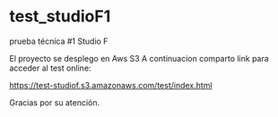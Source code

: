 # test_studioF1
prueba técnica #1 Studio F

El proyecto se desplego en Aws S3
A continuacion comparto link para acceder al test online:


https://test-studiof.s3.amazonaws.com/test/index.html


Gracias por su atención.
